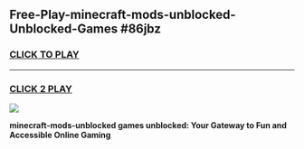 
## Free-Play-minecraft-mods-unblocked-Unblocked-Games #86jbz
<h3>
<a href="https://news.freeplayer.one?title=minecraft-mods-unblocked&ref=8M">CLICK TO PLAY</a></h3>
<hr>

<h3>
<a href="https://news.freeplayer.one?title=minecraft-mods-unblocked&ref=8M">CLICK 2 PLAY</a>
  
</h3>

<a href="https://news.freeplayer.one?title=minecraft-mods-unblocked&ref=8M"><img src="https://clearcache.store/games.png"></a>


**minecraft-mods-unblocked games unblocked: Your Gateway to Fun and Accessible Online Gaming**
